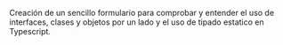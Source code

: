 
Creación de un sencillo formulario para comprobar y entender el uso de interfaces, clases y objetos por un lado y el uso de tipado estatico en Typescript.